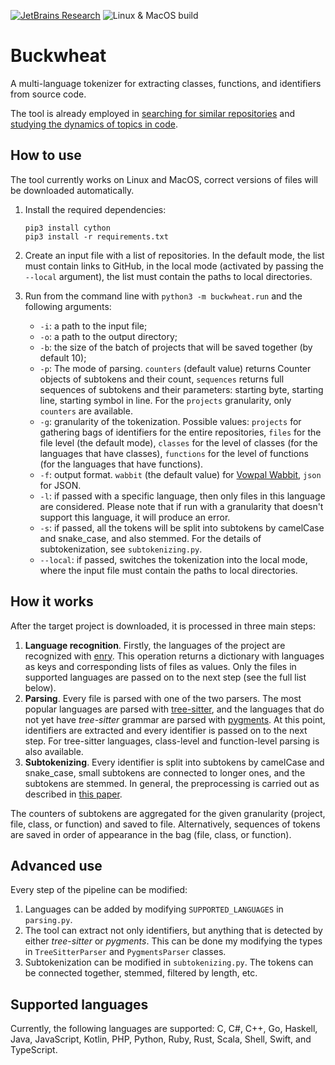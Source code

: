 [![JetBrains Research](https://jb.gg/badges/research.svg)](https://confluence.jetbrains.com/display/ALL/JetBrains+on+GitHub)
![Linux & MacOS build](https://github.com/JetBrains-Research/identifiers-extractor/workflows/Linux%20&%20MacOS%20CI/badge.svg)

# Buckwheat
A multi-language tokenizer for extracting classes, functions, and identifiers from source code.

The tool is already employed in [searching for similar repositories](https://github.com/JetBrains-Research/similar-repositories/) and [studying the dynamics of topics in code](https://github.com/areyde/topic-dynamics).

## How to use
The tool currently works on Linux and MacOS, correct versions of files will be downloaded automatically. 

1. Install the required dependencies:
    
    ```shell script
    pip3 install cython
    pip3 install -r requirements.txt
    ```
    
2. Create an input file with a list of repositories. In the default mode, the list must contain links to GitHub, in the local mode (activated by passing the `--local` argument), the list must contain the paths to local directories.
3. Run from the command line with `python3 -m buckwheat.run` and the following arguments:
    - `-i`: a path to the input file;
    - `-o`: a path to the output directory;
    - `-b`: the size of the batch of projects that will be saved together (by default 10);
    - `-p`: The mode of parsing. `counters` (default value) returns Counter objects of subtokens and their count, `sequences` returns full sequences of subtokens and their parameters: starting byte, starting line, starting symbol in line. For the `projects` granularity, only `counters` are available.
    - `-g`: granularity of the tokenization. Possible values: `projects` for gathering bags of identifiers for the entire repositories, `files` for the file level (the default mode), `classes` for the level of classes (for the languages that have classes), `functions` for the level of functions (for the languages that have functions).
    - `-f`: output format. `wabbit` (the default value) for [Vowpal Wabbit](https://github.com/VowpalWabbit/vowpal_wabbit/wiki/Input-format), `json` for JSON.
    - `-l`: if passed with a specific language, then only files in this language are considered. Please note that if run with a granularity that doesn't support this language, it will produce an error.
    - `-s`: if passed, all the tokens will be split into subtokens by camelCase and snake_case, and also stemmed. For the details of subtokenization, see `subtokenizing.py`.
    - `--local`: if passed, switches the tokenization into the local mode, where the input file must contain the paths to local directories.

## How it works
After the target project is downloaded, it is processed in three main steps:
1. **Language recognition**. Firstly, the languages of the project are recognized with [enry](https://github.com/src-d/enry). This operation returns a dictionary with languages as keys and corresponding lists of files as values. Only the files in supported languages are passed on to the next step (see the full list below).
2. **Parsing**. Every file is parsed with one of the two parsers. The most popular languages are parsed with [tree-sitter](https://tree-sitter.github.io/), and the languages that do not yet have _tree-sitter_ grammar are parsed with [pygments](https://pygments.org/). At this point, identifiers are extracted and every identifier is passed on to the next step. For tree-sitter languages, class-level and function-level parsing is also available.
3. **Subtokenizing**. Every identifier is split into subtokens by camelCase and snake_case, small subtokens are connected to longer ones, and the subtokens are stemmed. In general, the preprocessing is carried out as described in [this paper](https://arxiv.org/abs/1704.00135).

The counters of subtokens are aggregated for the given granularity (project, file, class, or function) and saved to file.
Alternatively, sequences of tokens are saved in order of appearance in the bag (file, class, or function).

## Advanced use

Every step of the pipeline can be modified:
1. Languages can be added by modifying `SUPPORTED_LANGUAGES` in `parsing.py`.
2. The tool can extract not only identifiers, but anything that is detected by either _tree-sitter_ or _pygments_. This can be done my modifying the types in `TreeSitterParser` and `PygmentsParser` classes.
3. Subtokenization can be modified in `subtokenizing.py`. The tokens can be connected together, stemmed, filtered by length, etc.

## Supported languages
Currently, the following languages are supported: C, C#, C++, Go, Haskell, Java, JavaScript, Kotlin, PHP, Python, Ruby, Rust, Scala, Shell, Swift, and TypeScript.
